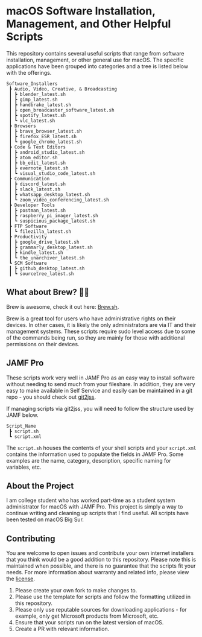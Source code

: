 # macOS Software Installation, Management, and Other Helpful Scripts

This repository contains several useful scripts that range from software installation, management, or other general use for macOS. The specific applications have been grouped into categories and a tree is listed below with the offerings. 

```
Software_Installers
 ┣ Audio, Video, Creative, & Broadcasting
 ┃ ┣ blender_latest.sh
 ┃ ┣ gimp_latest.sh
 ┃ ┣ handbrake_latest.sh
 ┃ ┣ open_broadcaster_software_latest.sh
 ┃ ┣ spotify_latest.sh
 ┃ ┗ vlc_latest.sh
 ┣ Browsers
 ┃ ┣ brave_browser_latest.sh
 ┃ ┣ firefox_ESR_latest.sh
 ┃ ┗ google_chrome_latest.sh
 ┣ Code & Text Editors
 ┃ ┣ android_studio_latest.sh
 ┃ ┣ atom_editor.sh
 ┃ ┣ bb_edit_latest.sh
 ┃ ┣ evernote_latest.sh
 ┃ ┗ visual_studio_code_latest.sh
 ┣ Communication
 ┃ ┣ discord_latest.sh
 ┃ ┣ slack_latest.sh
 ┃ ┣ whatsapp_desktop_latest.sh
 ┃ ┗ zoom_video_conferencing_latest.sh
 ┣ Developer Tools
 ┃ ┣ postman_latest.sh
 ┃ ┣ raspberry_pi_imager_latest.sh
 ┃ ┗ suspicious_package_latest.sh
 ┣ FTP Software
 ┃ ┗ filezilla_latest.sh
 ┣ Productivity
 ┃ ┣ google_drive_latest.sh
 ┃ ┣ grammarly_desktop_latest.sh
 ┃ ┣ kindle_latest.sh
 ┃ ┗ the_unarchiver_latest.sh
 ┗ SCM Software
 ┃ ┣ github_desktop_latest.sh
 ┃ ┗ sourcetree_latest.sh

```

## What about Brew? 🍺🍺
Brew is awesome, check it out here: [Brew.sh](https://brew.sh).

Brew is a great tool for users who have administrative rights on their devices. In other cases, it is likely the only administrators are via IT and their management systems. These scripts require sudo level access due to some of the commands being run, so they are mainly for those with additional permissions on their devices. 

## JAMF Pro
These scripts work very well in JAMF Pro as an easy way to install software without needing to send much from your fileshare. In addition, they are very easy to make available in Self Service and easily can be maintained in a git repo - you should check out [git2jss](https://marketplace.jamf.com/details/git2jss/).

If managing scripts via git2jss, you will need to follow the structure used by JAMF below. 

```
Script_Name
 ┣ script.sh
 ┗ script.xml
```
The `script.sh` houses the contents of your shell scripts and your `script.xml` contains the information used to populate the fields in JAMF Pro. Some examples are the name, category, description, specific naming for variables, etc. 

## About the Project
I am college student who has worked part-time as a student system administrator for macOS with JAMF Pro. This project is simply a way to continue writing and cleaning up scripts that I find useful. All scripts have been tested on macOS Big Sur.

## Contributing
You are welcome to open issues and contribute your own internet installers that you think would be a good addition to this repository. Please note this is maintained when possible, and there is no guarantee that the scripts fit your needs. For more information about warranty and related info, please view the [license](/LICENSE).

1. Please create your own fork to make changes to. 
2. Please use the template for scripts and follow the formatting utilized in this repository.
3. Please only use reputable sources for downloading applications - for example, only get Microsoft products from Microsoft, etc. 
4. Ensure that your scripts run on the latest version of macOS.
5. Create a PR with relevant information.